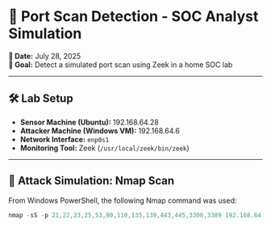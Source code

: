# 🔐 Port Scan Detection - SOC Analyst Simulation

**📅 Date:** July 28, 2025  
**🎯 Goal:** Detect a simulated port scan using Zeek in a home SOC lab

---

## 🛠 Lab Setup

- **Sensor Machine (Ubuntu):** 192.168.64.28  
- **Attacker Machine (Windows VM):** 192.168.64.6  
- **Network Interface:** `enp0s1`  
- **Monitoring Tool:** Zeek (`/usr/local/zeek/bin/zeek`)

---

## 🔁 Attack Simulation: Nmap Scan

From Windows PowerShell, the following Nmap command was used:
```powershell
nmap -sS -p 21,22,23,25,53,80,110,135,139,443,445,3306,3389 192.168.64.28
